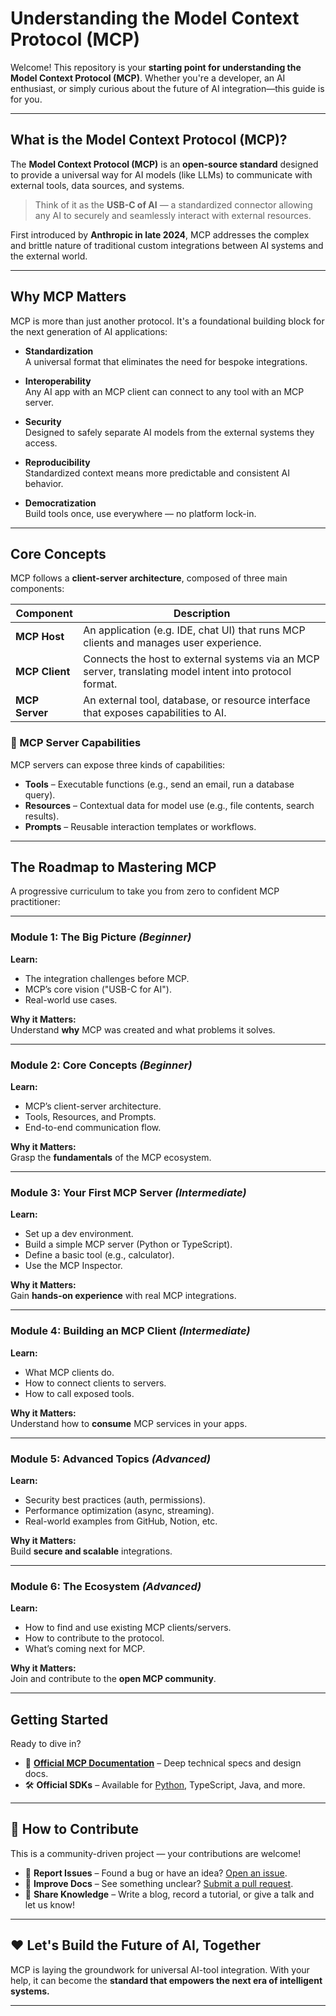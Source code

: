 # Understanding the Model Context Protocol (MCP)

Welcome! This repository is your **starting point for understanding the Model Context Protocol (MCP)**. Whether you're a developer, an AI enthusiast, or simply curious about the future of AI integration—this guide is for you.

---

## What is the Model Context Protocol (MCP)?

The **Model Context Protocol (MCP)** is an **open-source standard** designed to provide a universal way for AI models (like LLMs) to communicate with external tools, data sources, and systems.

> Think of it as the **USB-C of AI** — a standardized connector allowing any AI to securely and seamlessly interact with external resources.

First introduced by **Anthropic in late 2024**, MCP addresses the complex and brittle nature of traditional custom integrations between AI systems and the external world.

---

## Why MCP Matters

MCP is more than just another protocol. It's a foundational building block for the next generation of AI applications:

- **Standardization**  
  A universal format that eliminates the need for bespoke integrations.

- **Interoperability**  
  Any AI app with an MCP client can connect to any tool with an MCP server.

- **Security**  
  Designed to safely separate AI models from the external systems they access.

- **Reproducibility**  
  Standardized context means more predictable and consistent AI behavior.

- **Democratization**  
  Build tools once, use everywhere — no platform lock-in.

---

## Core Concepts

MCP follows a **client-server architecture**, composed of three main components:

| Component     | Description |
|--------------|-------------|
| **MCP Host** | An application (e.g. IDE, chat UI) that runs MCP clients and manages user experience. |
| **MCP Client** | Connects the host to external systems via an MCP server, translating model intent into protocol format. |
| **MCP Server** | An external tool, database, or resource interface that exposes capabilities to AI. |

### 🔌 MCP Server Capabilities

MCP servers can expose three kinds of capabilities:

- **Tools** – Executable functions (e.g., send an email, run a database query).
- **Resources** – Contextual data for model use (e.g., file contents, search results).
- **Prompts** – Reusable interaction templates or workflows.

---

## The Roadmap to Mastering MCP

A progressive curriculum to take you from zero to confident MCP practitioner:

---

### Module 1: The Big Picture *(Beginner)*

**Learn:**
- The integration challenges before MCP.
- MCP’s core vision ("USB-C for AI").
- Real-world use cases.

**Why it Matters:**  
Understand **why** MCP was created and what problems it solves.

---

### Module 2: Core Concepts *(Beginner)*

**Learn:**
- MCP’s client-server architecture.
- Tools, Resources, and Prompts.
- End-to-end communication flow.

**Why it Matters:**  
Grasp the **fundamentals** of the MCP ecosystem.

---

### Module 3: Your First MCP Server *(Intermediate)*

**Learn:**
- Set up a dev environment.
- Build a simple MCP server (Python or TypeScript).
- Define a basic tool (e.g., calculator).
- Use the MCP Inspector.

**Why it Matters:**  
Gain **hands-on experience** with real MCP integrations.

---

### Module 4: Building an MCP Client *(Intermediate)*

**Learn:**
- What MCP clients do.
- How to connect clients to servers.
- How to call exposed tools.

**Why it Matters:**  
Understand how to **consume** MCP services in your apps.

---

### Module 5: Advanced Topics *(Advanced)*

**Learn:**
- Security best practices (auth, permissions).
- Performance optimization (async, streaming).
- Real-world examples from GitHub, Notion, etc.

**Why it Matters:**  
Build **secure and scalable** integrations.

---

### Module 6: The Ecosystem *(Advanced)*

**Learn:**
- How to find and use existing MCP clients/servers.
- How to contribute to the protocol.
- What’s coming next for MCP.

**Why it Matters:**  
Join and contribute to the **open MCP community**.

---

## Getting Started

Ready to dive in?

- 📖 **[Official MCP Documentation](https://github.com/mcp-org)** – Deep technical specs and design docs.
- 🛠️ **Official SDKs** – Available for [Python](https://github.com/modelcontextprotocol/python-sdk), TypeScript, Java, and more.

---

## 🤝 How to Contribute

This is a community-driven project — your contributions are welcome!

- 🐞 **Report Issues** – Found a bug or have an idea? [Open an issue](https://github.com/PCTEJA/intro_to_mcp/issues).
- 📝 **Improve Docs** – See something unclear? [Submit a pull request](https://github.com/PCTEJA/intro_to_mcp/pulls).
- 📢 **Share Knowledge** – Write a blog, record a tutorial, or give a talk and let us know!

---

## ❤️ Let's Build the Future of AI, Together

MCP is laying the groundwork for universal AI-tool integration. With your help, it can become the **standard that empowers the next era of intelligent systems.**

---